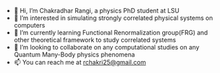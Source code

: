 - 👋 Hi, I’m Chakradhar Rangi, a physics PhD student at LSU
- 👀 I’m interested in simulating strongly correlated physical systems on computers
- 🌱 I’m currently learning Functional Renormalization group(FRG) and other theoretical framework to study correlated systems
- 💞️ I’m looking to collaborate on any computational studies on any Quantum Many-Body physics phenomena
- 📫 You can reach me at rchakri25@gmail.com

<!---
crangi/crangi is a ✨ special ✨ repository because its `README.md` (this file) appears on your GitHub profile.
You can click the Preview link to take a look at your changes.
--->
